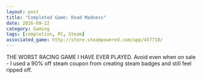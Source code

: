```yaml
---
layout: post
title: "Completed Game: Road Madness"
date: 2016-09-22
category: Gaming
tags: [completion, PC, Steam]
associated_game: http://store.steampowered.com/app/457710/
---
```


THE WORST RACING GAME I HAVE EVER PLAYED.
Avoid even when on sale - I used a 90% off steam coupon from creating steam badges and still feel ripped off.